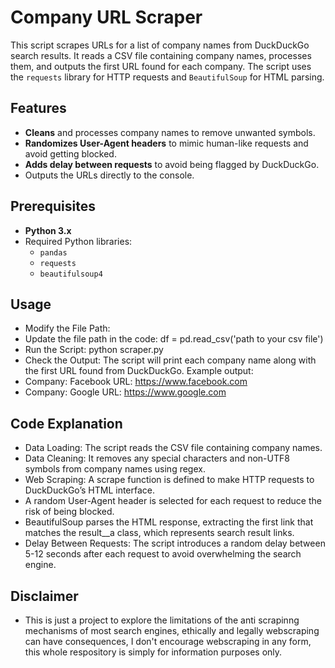 # Company URL Scraper

This script scrapes URLs for a list of company names from DuckDuckGo search results. It reads a CSV file containing company names, processes them, and outputs the first URL found for each company. The script uses the `requests` library for HTTP requests and `BeautifulSoup` for HTML parsing.

## Features

- **Cleans** and processes company names to remove unwanted symbols.
- **Randomizes User-Agent headers** to mimic human-like requests and avoid getting blocked.
- **Adds delay between requests** to avoid being flagged by DuckDuckGo.
- Outputs the URLs directly to the console.

## Prerequisites

- **Python 3.x**
- Required Python libraries:
  - `pandas`
  - `requests`
  - `beautifulsoup4`

## Usage

- Modify the File Path:
- Update the file path in the code:
df = pd.read_csv('path to your csv file')
- Run the Script:
python scraper.py
- Check the Output: The script will print each company name along with the first URL found from DuckDuckGo. Example output:
- Company: Facebook
 URL: https://www.facebook.com
- Company: Google
 URL: https://www.google.com

## Code Explanation

- Data Loading: The script reads the CSV file containing company names.
- Data Cleaning: It removes any special characters and non-UTF8 symbols from company names using regex.
- Web Scraping: A scrape function is defined to make HTTP requests to DuckDuckGo’s HTML interface.
- A random User-Agent header is selected for each request to reduce the risk of being blocked.
- BeautifulSoup parses the HTML response, extracting the first link that matches the result__a class, which represents search result links.
- Delay Between Requests: The script introduces a random delay between 5-12 seconds after each request to avoid overwhelming the search engine.

## Disclaimer

- This is just a project to explore the limitations of the anti scrapinng mechanisms of most search engines, ethically and legally webscraping can have consequences, I don't encourage webscraping in any form, this whole respository is simply for information purposes only.

